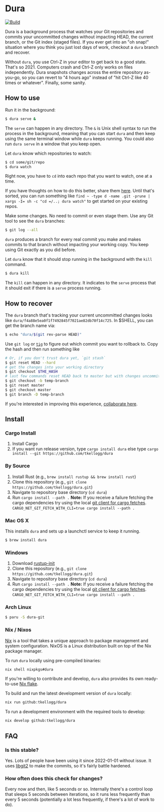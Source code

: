 # Dura

[![Build][build badge]][build action]

Dura is a background process that watches your Git repositories and commits your uncommitted changes without impacting
HEAD, the current branch, or the Git index (staged files). If you ever get into an "oh snap!" situation where you think
you just lost days of work, checkout a `dura` branch and recover.

Without `dura`, you use Ctrl-Z in your editor to get back to a good state. That's so 2021. Computers crash and Ctrl-Z
only works on files independently. Dura snapshots changes across the entire repository as-you-go, so you can revert to
"4 hours ago" instead of "hit Ctrl-Z like 40 times or whatever". Finally, some sanity.

## How to use

Run it in the background:

```bash
$ dura serve &
```

The `serve` can happen in any directory. The `&` is Unix shell syntax to run the process in the background, meaning that you can start
`dura` and then keep using the same terminal window while `dura` keeps running. You could also run `dura serve` in a
window that you keep open.

Let `dura` know which repositories to watch:

```bash
$ cd some/git/repo
$ dura watch
```

Right now, you have to `cd` into each repo that you want to watch, one at a time.

If you have thoughts on how to do this better, share them [here](https://github.com/tkellogg/dura/issues/3). Until that's sorted, you can
run something like `find ~ -type d -name .git -prune | xargs -I= sh -c "cd =/..; dura watch"` to get started on your existing repos.

Make some changes. No need to commit or even stage them. Use any Git tool to see the `dura` branches:

```bash
$ git log --all
```

`dura` produces a branch for every real commit you make and makes commits to that branch without impacting your working
copy. You keep using Git exactly as you did before.


Let `dura` know that it should stop running in the background with the `kill` command.

```bash
$ dura kill
```

The `kill` can happen in any directory. It indicates to the `serve`
process that it should exit if there is a `serve` process running.

## How to recover

The `dura` branch that's tracking your current uncommitted changes looks like `dura/f4a88e5ea0f1f7492845f7021ae82db70f14c725`.
In $SHELL, you can get the branch name via:

```bash
$ echo "dura/$(git rev-parse HEAD)"
```

Use `git log` or [`tig`](https://jonas.github.io/tig/) to figure out which commit you want to rollback to. Copy the hash
and then run something like

```bash
# Or, if you don't trust dura yet, `git stash`
$ git reset HEAD --hard
# get the changes into your working directory
$ git checkout $THE_HASH
# last few commands reset HEAD back to master but with changes uncommitted
$ git checkout -b temp-branch
$ git reset master
$ git checkout master
$ git branch -D temp-branch
```

If you're interested in improving this experience, [collaborate here](https://github.com/tkellogg/dura/issues/4).

## Install

### Cargo Install
1. Install Cargo  
2. If you want run release version, type ```cargo install dura``` else type ```cargo install --git https://github.com/tkellogg/dura```

### By Source

1. Install Rust (e.g., `brew install rustup && brew install rust`)
2. Clone this repository (e.g., `git clone https://github.com/tkellogg/dura.git`)
3. Navigate to repository base directory (`cd dura`)
4. Run `cargo install --path .` **Note:** If you receive a failure fetching the cargo dependencies try using the local [git client for cargo fetches](https://doc.rust-lang.org/cargo/reference/config.html#netgit-fetch-with-cli). `CARGO_NET_GIT_FETCH_WITH_CLI=true cargo install --path .`

### Mac OS X

This installs `dura` and sets up a launchctl service to keep it running.

```bash
$ brew install dura
```

### Windows
1. Download [rustup-init](https://www.rust-lang.org/tools/install)
2. Clone this repository (e.g., `git clone https://github.com/tkellogg/dura.git`)
3. Navigate to repository base directory (`cd dura`)
4. Run `cargo install --path .` **Note:** If you receive a failure fetching the cargo dependencies try using the local [git client for cargo fetches](https://doc.rust-lang.org/cargo/reference/config.html#netgit-fetch-with-cli). `CARGO_NET_GIT_FETCH_WITH_CLI=true cargo install --path .`

### Arch Linux

```bash
$ paru -S dura-git
```

### Nix / Nixos

[Nix][nix website] is a tool that takes a unique approach to package
management and system configuration. NixOS is a Linux distribution
built on top of the Nix package manager.

To run `dura` locally using pre-compiled binaries:

```bash
nix shell nixpkgs#dura
```

If you're willing to contribute and develop, `dura` also provides its
own ready-to-use [Nix flake][nix flake].

To build and run the latest development version of `dura` locally:

```bash
nix run github:tkellogg/dura
```

To run a development environment with the required tools
to develop:

```bash
nix develop github:tkellogg/dura
```

## FAQ

### Is this stable?

Yes. Lots of people have been using it since 2022-01-01 without issue. It uses [libgit2](https://libgit2.org/) to make the commits, so it's fairly battle hardened.

### How often does this check for changes?

Every now and then, like 5 seconds or so. Internally there's a control loop that sleeps 5 seconds between iterations, so it
runs less frequently than every 5 seconds (potentially a lot less frequently, if there's a lot of work to do).


[build badge]: https://github.com/tkellogg/dura/actions/workflows/build.yaml/badge.svg
[build action]: https://github.com/tkellogg/dura/actions/workflows/build.yaml
[nix website]: https://nixos.org/
[nix flake]: https://nixos.wiki/wiki/Flakes
